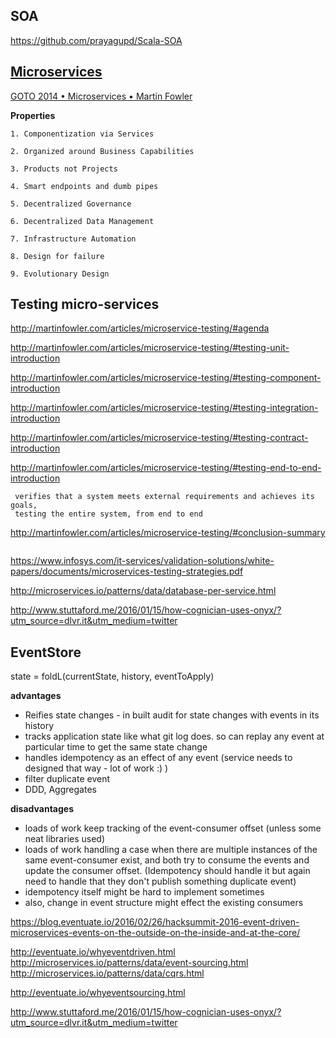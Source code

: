 SOA
---

https://github.com/prayagupd/Scala-SOA

[Microservices](http://martinfowler.com/articles/microservices.html)
-------------
[GOTO 2014 • Microservices • Martin Fowler](https://www.youtube.com/watch?v=wgdBVIX9ifA)

**Properties**

```
1. Componentization via Services

2. Organized around Business Capabilities

3. Products not Projects

4. Smart endpoints and dumb pipes

5. Decentralized Governance

6. Decentralized Data Management

7. Infrastructure Automation

8. Design for failure

9. Evolutionary Design

```

Testing micro-services
----------------------

http://martinfowler.com/articles/microservice-testing/#agenda

http://martinfowler.com/articles/microservice-testing/#testing-unit-introduction

http://martinfowler.com/articles/microservice-testing/#testing-component-introduction

http://martinfowler.com/articles/microservice-testing/#testing-integration-introduction

http://martinfowler.com/articles/microservice-testing/#testing-contract-introduction

http://martinfowler.com/articles/microservice-testing/#testing-end-to-end-introduction

```
 verifies that a system meets external requirements and achieves its goals, 
 testing the entire system, from end to end
```

http://martinfowler.com/articles/microservice-testing/#conclusion-summary

```

```

https://www.infosys.com/it-services/validation-solutions/white-papers/documents/microservices-testing-strategies.pdf

http://microservices.io/patterns/data/database-per-service.html

http://www.stuttaford.me/2016/01/15/how-cognician-uses-onyx/?utm_source=dlvr.it&utm_medium=twitter

EventStore
----------

state = foldL(currentState, history, eventToApply)

**advantages**

* Reifies state changes - in built audit for state changes with events in its history 
* tracks application state like what git log does. so can replay any event at particular time 
  to get the same state change
* handles idempotency as an effect of any event (service needs to designed that way - lot of work :) )
* filter duplicate event
* DDD, Aggregates

**disadvantages**

* loads of work keep tracking of the event-consumer offset (unless some neat libraries used)
* loads of work handling a case when there are multiple instances of the same 
  event-consumer exist, and both try to consume the events and update the consumer offset.
  (Idempotency should handle it but again need to handle that they don't publish something duplicate event)
* idempotency itself might be hard to implement sometimes
* also, change in event structure might effect the existing consumers

https://blog.eventuate.io/2016/02/26/hacksummit-2016-event-driven-microservices-events-on-the-outside-on-the-inside-and-at-the-core/

http://eventuate.io/whyeventdriven.html
http://microservices.io/patterns/data/event-sourcing.html
http://microservices.io/patterns/data/cqrs.html

http://eventuate.io/whyeventsourcing.html

http://www.stuttaford.me/2016/01/15/how-cognician-uses-onyx/?utm_source=dlvr.it&utm_medium=twitter